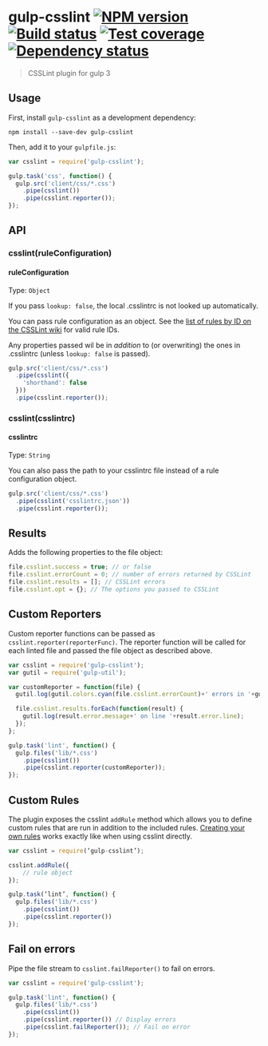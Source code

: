 # gulp-csslint [![NPM version][npm-image]][npm-url] [![Build status][travis-image]][travis-url] [![Test coverage][coveralls-image]][coveralls-url] [![Dependency status][david-image]][david-url]
> CSSLint plugin for gulp 3

## Usage

First, install `gulp-csslint` as a development dependency:

```shell
npm install --save-dev gulp-csslint
```

Then, add it to your `gulpfile.js`:

```javascript
var csslint = require('gulp-csslint');

gulp.task('css', function() {
  gulp.src('client/css/*.css')
    .pipe(csslint())
    .pipe(csslint.reporter());
});
```

## API

### csslint(ruleConfiguration)

#### ruleConfiguration
Type: `Object`

If you pass `lookup: false`, the local .csslintrc is not looked up automatically.

You can pass rule configuration as an object. See the [list of rules by ID on the CSSLint wiki](https://github.com/stubbornella/csslint/wiki/Rules-by-ID) for valid rule IDs.

Any properties passed wil be in _addition_ to (or overwriting) the ones in .csslintrc (unless `lookup: false` is passed).

```javascript
gulp.src('client/css/*.css')
  .pipe(csslint({
    'shorthand': false
  }))
  .pipe(csslint.reporter());
```

### csslint(csslintrc)

#### csslintrc
Type: `String`

You can also pass the path to your csslintrc file instead of a rule configuration object.

```javascript
gulp.src('client/css/*.css')
  .pipe(csslint('csslintrc.json'))
  .pipe(csslint.reporter());
```

## Results

Adds the following properties to the file object:

```javascript
file.csslint.success = true; // or false
file.csslint.errorCount = 0; // number of errors returned by CSSLint
file.csslint.results = []; // CSSLint errors
file.csslint.opt = {}; // The options you passed to CSSLint
```

## Custom Reporters

Custom reporter functions can be passed as `csslint.reporter(reporterFunc)`. The reporter function will be called for each linted file and passed the file object as described above.

```javascript
var csslint = require('gulp-csslint');
var gutil = require('gulp-util');

var customReporter = function(file) {
  gutil.log(gutil.colors.cyan(file.csslint.errorCount)+' errors in '+gutil.colors.magenta(file.path));

  file.csslint.results.forEach(function(result) {
    gutil.log(result.error.message+' on line '+result.error.line);
  });
};

gulp.task('lint', function() {
  gulp.files('lib/*.css')
    .pipe(csslint())
    .pipe(csslint.reporter(customReporter));
});
```

## Custom Rules

The plugin exposes the csslint `addRule` method which allows you to define custom rules that are run in addition to the included rules. [Creating your own rules](https://github.com/CSSLint/csslint/wiki/Working-with-Rules) works exactly like when using csslint directly.

```javascript
var csslint = require(‘gulp-csslint’);

csslint.addRule({
	// rule object
});

gulp.task(‘lint’, function() {
  gulp.files('lib/*.css')
    .pipe(csslint())
    .pipe(csslint.reporter())
});
```

## Fail on errors

Pipe the file stream to `csslint.failReporter()` to fail on errors.

```javascript
var csslint = require('gulp-csslint');

gulp.task('lint', function() {
  gulp.files('lib/*.css')
    .pipe(csslint())
    .pipe(csslint.reporter()) // Display errors
    .pipe(csslint.failReporter()); // Fail on error
});
```


[travis-url]: http://travis-ci.org/lazd/gulp-csslint
[travis-image]: https://img.shields.io/travis/lazd/gulp-csslint.svg
[npm-url]: https://npmjs.org/package/gulp-csslint
[npm-image]: https://img.shields.io/npm/v/gulp-csslint.svg
[david-url]: https://david-dm.org/lazd/gulp-csslint
[david-image]: https://img.shields.io/david/lazd/gulp-csslint.svg
[coveralls-url]: https://coveralls.io/r/lazd/gulp-csslint
[coveralls-image]: https://img.shields.io/coveralls/lazd/gulp-csslint.svg
